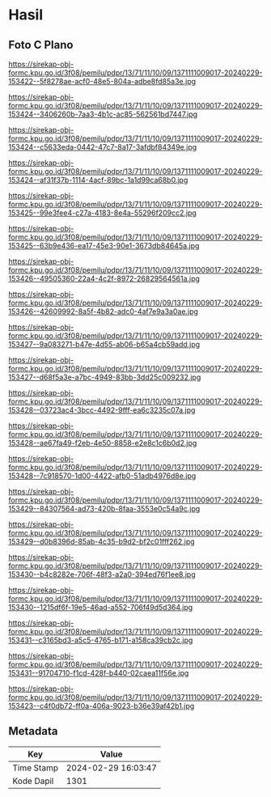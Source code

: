 # Hasil

## Foto C Plano

https://sirekap-obj-formc.kpu.go.id/3f08/pemilu/pdpr/13/71/11/10/09/1371111009017-20240229-153422--5f8278ae-acf0-48e5-804a-adbe8fd85a3e.jpg

https://sirekap-obj-formc.kpu.go.id/3f08/pemilu/pdpr/13/71/11/10/09/1371111009017-20240229-153424--3406260b-7aa3-4b1c-ac85-562561bd7447.jpg

https://sirekap-obj-formc.kpu.go.id/3f08/pemilu/pdpr/13/71/11/10/09/1371111009017-20240229-153424--c5633eda-0442-47c7-8a17-3afdbf84349e.jpg

https://sirekap-obj-formc.kpu.go.id/3f08/pemilu/pdpr/13/71/11/10/09/1371111009017-20240229-153424--af31f37b-1114-4acf-89bc-1a1d99ca68b0.jpg

https://sirekap-obj-formc.kpu.go.id/3f08/pemilu/pdpr/13/71/11/10/09/1371111009017-20240229-153425--99e3fee4-c27a-4183-8e4a-55296f209cc2.jpg

https://sirekap-obj-formc.kpu.go.id/3f08/pemilu/pdpr/13/71/11/10/09/1371111009017-20240229-153425--63b9e436-ea17-45e3-90e1-3673db84645a.jpg

https://sirekap-obj-formc.kpu.go.id/3f08/pemilu/pdpr/13/71/11/10/09/1371111009017-20240229-153426--49505360-22a4-4c2f-8972-26829564561a.jpg

https://sirekap-obj-formc.kpu.go.id/3f08/pemilu/pdpr/13/71/11/10/09/1371111009017-20240229-153426--42609992-8a5f-4b82-adc0-4af7e9a3a0ae.jpg

https://sirekap-obj-formc.kpu.go.id/3f08/pemilu/pdpr/13/71/11/10/09/1371111009017-20240229-153427--9a083271-b47e-4d55-ab06-b65a4cb59add.jpg

https://sirekap-obj-formc.kpu.go.id/3f08/pemilu/pdpr/13/71/11/10/09/1371111009017-20240229-153427--d68f5a3e-a7bc-4949-83bb-3dd25c009232.jpg

https://sirekap-obj-formc.kpu.go.id/3f08/pemilu/pdpr/13/71/11/10/09/1371111009017-20240229-153428--03723ac4-3bcc-4492-9fff-ea6c3235c07a.jpg

https://sirekap-obj-formc.kpu.go.id/3f08/pemilu/pdpr/13/71/11/10/09/1371111009017-20240229-153428--ae67fa49-f2eb-4e50-8858-e2e8c1c6b0d2.jpg

https://sirekap-obj-formc.kpu.go.id/3f08/pemilu/pdpr/13/71/11/10/09/1371111009017-20240229-153428--7c918570-1d00-4422-afb0-51adb4976d8e.jpg

https://sirekap-obj-formc.kpu.go.id/3f08/pemilu/pdpr/13/71/11/10/09/1371111009017-20240229-153429--84307564-ad73-420b-8faa-3553e0c54a9c.jpg

https://sirekap-obj-formc.kpu.go.id/3f08/pemilu/pdpr/13/71/11/10/09/1371111009017-20240229-153429--d0b8396d-85ab-4c35-b9d2-bf2c01fff262.jpg

https://sirekap-obj-formc.kpu.go.id/3f08/pemilu/pdpr/13/71/11/10/09/1371111009017-20240229-153430--b4c8282e-706f-48f3-a2a0-394ed76f1ee8.jpg

https://sirekap-obj-formc.kpu.go.id/3f08/pemilu/pdpr/13/71/11/10/09/1371111009017-20240229-153430--1215df6f-19e5-46ad-a552-706f49d5d364.jpg

https://sirekap-obj-formc.kpu.go.id/3f08/pemilu/pdpr/13/71/11/10/09/1371111009017-20240229-153431--c3165bd3-a5c5-4765-b171-a158ca39cb2c.jpg

https://sirekap-obj-formc.kpu.go.id/3f08/pemilu/pdpr/13/71/11/10/09/1371111009017-20240229-153431--91704710-f1cd-428f-b440-02caea11f56e.jpg

https://sirekap-obj-formc.kpu.go.id/3f08/pemilu/pdpr/13/71/11/10/09/1371111009017-20240229-153423--c4f0db72-ff0a-406a-9023-b36e39af42b1.jpg


## Metadata

| Key        | Value               |
| ---------- | ------------------- |
| Time Stamp | 2024-02-29 16:03:47 |
| Kode Dapil | 1301                |



